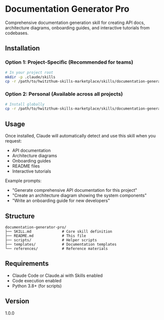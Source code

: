 # Documentation Generator Pro

Comprehensive documentation generation skill for creating API docs, architecture diagrams, onboarding guides, and interactive tutorials from codebases.

## Installation

### Option 1: Project-Specific (Recommended for teams)
```bash
# In your project root
mkdir -p .claude/skills
cp -r /path/to/hwitzthum-skills-marketplace/skills/documentation-generator-pro .claude/skills/
```

### Option 2: Personal (Available across all projects)
```bash
# Install globally
cp -r /path/to/hwitzthum-skills-marketplace/skills/documentation-generator-pro ~/.claude/skills/
```

## Usage

Once installed, Claude will automatically detect and use this skill when you request:
- API documentation
- Architecture diagrams
- Onboarding guides
- README files
- Interactive tutorials

Example prompts:
- "Generate comprehensive API documentation for this project"
- "Create an architecture diagram showing the system components"
- "Write an onboarding guide for new developers"

## Structure

```
documentation-generator-pro/
├── SKILL.md              # Core skill definition
├── README.md             # This file
├── scripts/              # Helper scripts
├── templates/            # Documentation templates
└── references/           # Reference materials
```

## Requirements

- Claude Code or Claude.ai with Skills enabled
- Code execution enabled
- Python 3.8+ (for scripts)

## Version

1.0.0
